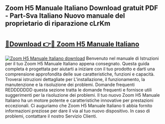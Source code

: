 ## Zoom H5 Manuale Italiano Download gratuit PDF - Part-Sva Italiano Nuovo manuale del proprietario di riparazione cLrKm

# <h2><a href="http://dfc19sg.blite.top/?on=Zoom+H5+Manuale+Italiano">🔗Download 👉🔴 Zoom H5 Manuale Italiano</a></h2>

[![Zoom H5 Manuale Italiano download](https://i.imgur.com/lujVjoI.png)](http://dfc19sg.blite.top/?on=Zoom+H5+Manuale+Italiano)
Benvenuto nel manuale di Istruzioni per il tuo Zoom H5 Manuale Italiano appena consegnato. Questa guida completa è progettata per aiutarti a iniziare con il tuo prodotto e darti una comprensione approfondita delle sue caratteristiche, funzioni e capacità. Troverai istruzioni dettagliate per L'installazione, il funzionamento, la manutenzione e la risoluzione dei problemi. Domande frequenti REDDDDDDD questa sezione tratta le domande frequenti e fornisce utili suggerimenti per la risoluzione dei problemi. Il tuo nuovo Zoom H5 Manuale Italiano ha un motore potente e caratteristiche innovative per prestazioni eccezionali. Ci auguriamo che Zoom H5 Manuale Italiano ti abbia fornito informazioni preziose per dare il via al tuo nuovo dispositivo. In caso di problemi, contattare il nostro Servizio Clienti.
